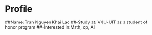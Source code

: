 # Profile
##Name: Tran Nguyen Khai Lac
##-Study at: VNU-UIT as a student of honor program
##-Interested in:Math, cp, AI
